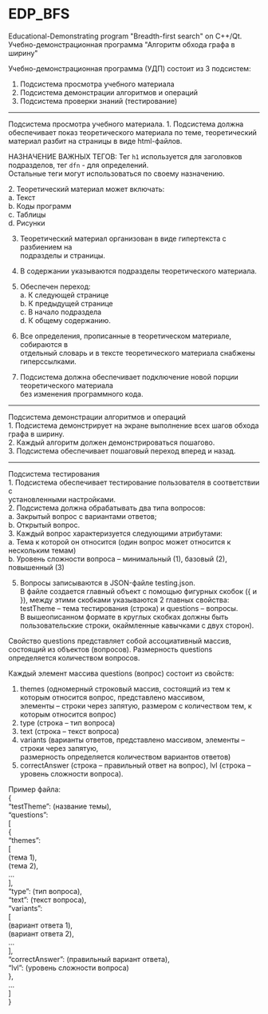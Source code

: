# EDP_BFS
Educational-Demonstrating program "Breadth-first search" on C++/Qt.<br>
Учебно-демонстрационная программа "Алгоритм обхода графа в ширину"

Учебно-демонстрационная программа (УДП) состоит из 3 подсистем:
1. Подсистема просмотра учебного материала
2. Подсистема демонстрации алгоритмов и операций
3. Подсистема проверки знаний (тестирование)
<hr>
Подсистема просмотра учебного материала.
1. Подсистема должна обеспечивает показ теоретического материала по теме, теоретический материал разбит на страницы в виде html-файлов.

<p>НАЗНАЧЕНИЕ ВАЖНЫХ ТЕГОВ: Тег <code>h1</code> используется для заголовков подразделов, тег <code>dfn</code> - для определений. <br>
Остальные теги могут использоваться по своему назначению.</p>

<p>2. Теоретический материал может включать:<br>
a. Текст<br>
b. Коды программ<br>
c. Таблицы<br>
d. Рисунки<br>
</p>

3. Теоретический материал  организован в виде гипертекста с разбиением на<br>
подразделы и страницы.

4. В содержании указываются подразделы теоретического материала.<br>
5. Обеспечен переход:<br>
  a. К следующей странице<br>
  b. К предыдущей странице<br>
  c. В начало подраздела<br>
  d. К общему содержанию.<br>

6. Все определения, прописанные в теоретическом материале, собираются в<br>
отдельный словарь и в тексте теоретического материала снабжены гиперссылками.<br>

7. Подсистема должна обеспечивает подключение новой порции теоретического материала<br>
без изменения программного кода.<br>
<hr>
Подсистема демонстрации алгоритмов и операций<br>
1. Подсистема демонстрирует на экране выполнение всех шагов обхода графа в ширину.<br>
2. Каждый алгоритм должен демонстрироваться пошагово.<br>
3. Подсистема обеспечивает пошаговый переход вперед и назад. <br>
<hr>
Подсистема тестирования<br>
1. Подсистема обеспечивает тестирование пользователя в соответствии с<br>
установленными настройками.<br>
2. Подсистема должна обрабатывать два типа вопросов:<br>
a. Закрытый вопрос с вариантами ответов;<br>
b. Открытый вопрос.<br>
3. Каждый вопрос характеризуется следующими атрибутами:<br>
a. Тема к которой он относится (один вопрос может относится к нескольким темам)<br>
b. Уровень сложности вопроса – минимальный (1), базовый (2), повышенный (3)<br>

5. Вопросы записываются в JSON-файле testing.json.<br>
В файле создается главный объект с помощью фигурных скобок ({ и }), между этими скобками указываются 2 главных свойства: <br>
  testTheme – тема тестирования (строка) и questions – вопросы. <br>
В вышеописанном формате в круглых скобках должны быть пользовательские строки, окаймленные кавычками с двух сторон). <br>

Свойство questions представляет собой ассоциативный массив, состоящий из объектов (вопросов). Размерность questions определяется количеством вопросов. <br>

Каждый элемент массива questions (вопрос) состоит из свойств: <br>
1) themes (одномерный строковый массив, состоящий из тем к которым относится вопрос, представлено массивом, <br>
элементы – строки через запятую, размером с количеством тем, к которым относится вопрос)<br>
2) type (строка – тип вопроса) <br>
3) text (строка – текст вопроса)<br>
4) variants (варианты ответов, представлено массивом, элементы – строки через запятую, <br>
размерность определяется количеством вариантов ответов)<br>
5) correctAnswer (строка – правильный ответ на вопрос), lvl (строка – уровень сложности вопроса).<br>

Пример файла:<br>
{<br>
	“testTheme”: (название темы),<br>
	“questions”:<br>
	[<br>
		{<br>
			“themes”:<br>
			[<br>
				(тема 1), <br>
       				 (тема 2), <br>
       				 ...<br>
			],<br>
			“type”: (тип вопроса),<br>
			“text”: (текст вопроса),<br>
			“variants”:<br>
			[<br>
				(вариант ответа 1), <br>
       				 (вариант ответа 2), <br>
       				 ...<br>
			],<br>
			“correctAnswer”: (правильный вариант ответа),<br>
			“lvl”: (уровень сложности вопроса)<br>
		},<br>
		...<br>
	]<br>
}<br>

